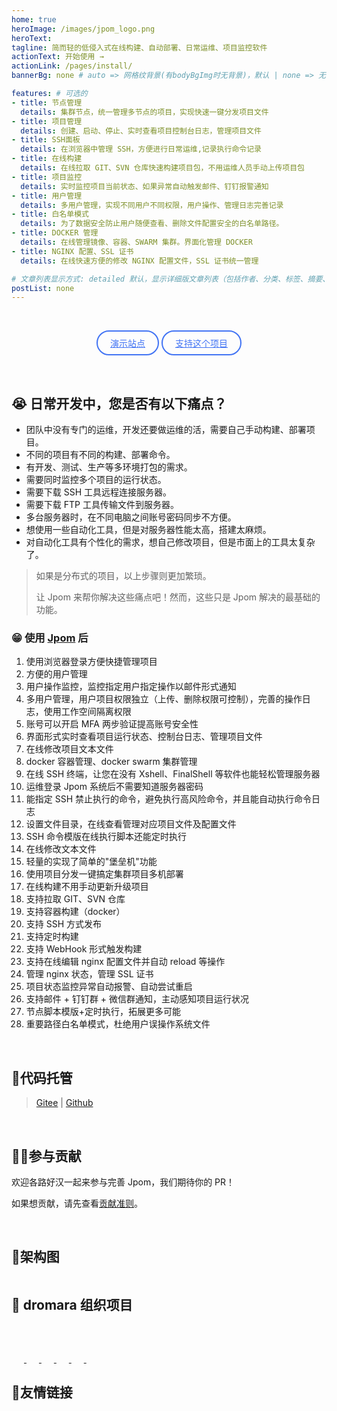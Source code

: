 ```yaml
---
home: true
heroImage: /images/jpom_logo.png
heroText: 
tagline: 简而轻的低侵入式在线构建、自动部署、日常运维、项目监控软件
actionText: 开始使用 →
actionLink: /pages/install/
bannerBg: none # auto => 网格纹背景(有bodyBgImg时无背景)，默认 | none => 无 | '大图地址' | background: 自定义背景样式       提示：如发现文本颜色不适应你的背景时可以到palette.styl修改$bannerTextColor变量

features: # 可选的
- title: 节点管理
  details: 集群节点，统一管理多节点的项目，实现快速一键分发项目文件
- title: 项目管理
  details: 创建、启动、停止、实时查看项目控制台日志，管理项目文件
- title: SSH面板
  details: 在浏览器中管理 SSH，方便进行日常运维,记录执行命令记录
- title: 在线构建
  details: 在线拉取 GIT、SVN 仓库快速构建项目包，不用运维人员手动上传项目包
- title: 项目监控
  details: 实时监控项目当前状态、如果异常自动触发邮件、钉钉报警通知
- title: 用户管理
  details: 多用户管理，实现不同用户不同权限，用户操作、管理日志完善记录
- title: 白名单模式
  details: 为了数据安全防止用户随便查看、删除文件配置安全的白名单路径。
- title: DOCKER 管理
  details: 在线管理镜像、容器、SWARM 集群。界面化管理 DOCKER 
- title: NGINX 配置、SSL 证书
  details: 在线快速方便的修改 NGINX 配置文件，SSL 证书统一管理

# 文章列表显示方式: detailed 默认，显示详细版文章列表（包括作者、分类、标签、摘要、分页等）| simple => 显示简约版文章列表（仅标题和日期）| none 不显示文章列表
postList: none
---
```


<br/>

<p align="center">
  <a class="become-sponsor" href="https://jpom.keepbx.cn?from=site-middle">演示站点</a>
  <a class="become-sponsor" href="/pages/praise/">支持这个项目</a>
</p>

<style>
.become-sponsor{
  padding: 8px 20px;
  display: inline-block;
  color: #4274F4;
  border-radius: 30px;
  box-sizing: border-box;
  border: 2px solid #4274F4;
}
</style>

<br/>

## 😭 日常开发中，您是否有以下痛点？

- 团队中没有专门的运维，开发还要做运维的活，需要自己手动构建、部署项目。
- 不同的项目有不同的构建、部署命令。
- 有开发、测试、生产等多环境打包的需求。
- 需要同时监控多个项目的运行状态。
- 需要下载 SSH 工具远程连接服务器。
- 需要下载 FTP 工具传输文件到服务器。
- 多台服务器时，在不同电脑之间账号密码同步不方便。
- 想使用一些自动化工具，但是对服务器性能太高，搭建太麻烦。
- 对自动化工具有个性化的需求，想自己修改项目，但是市面上的工具太复杂了。

> 如果是分布式的项目，以上步骤则更加繁琐。
>
> 让 Jpom 来帮你解决这些痛点吧！然而，这些只是 Jpom 解决的最基础的功能。

### 😁 使用 [Jpom](https://gitee.com/dromara/Jpom) 后

1. 使用浏览器登录方便快捷管理项目
2. 方便的用户管理
  1. 用户操作监控，监控指定用户指定操作以邮件形式通知
  2. 多用户管理，用户项目权限独立（上传、删除权限可控制），完善的操作日志，使用工作空间隔离权限
  3. 账号可以开启 MFA 两步验证提高账号安全性
3. 界面形式实时查看项目运行状态、控制台日志、管理项目文件
  1. 在线修改项目文本文件
4. docker 容器管理、docker swarm 集群管理
5. 在线 SSH 终端，让您在没有 Xshell、FinalShell 等软件也能轻松管理服务器
  1. 运维登录 Jpom 系统后不需要知道服务器密码
  2. 能指定 SSH 禁止执行的命令，避免执行高风险命令，并且能自动执行命令日志
  3. 设置文件目录，在线查看管理对应项目文件及配置文件
  4. SSH 命令模版在线执行脚本还能定时执行
  5. 在线修改文本文件
  6. 轻量的实现了简单的"堡垒机"功能
6. 使用项目分发一键搞定集群项目多机部署
7. 在线构建不用手动更新升级项目
  1. 支持拉取 GIT、SVN 仓库
  2. 支持容器构建（docker）
  3. 支持 SSH 方式发布
  4. 支持定时构建
  5. 支持 WebHook 形式触发构建
8. 支持在线编辑 nginx 配置文件并自动 reload 等操作
  1. 管理 nginx 状态，管理 SSL 证书
9. 项目状态监控异常自动报警、自动尝试重启
  1. 支持邮件 + 钉钉群 + 微信群通知，主动感知项目运行状况
10. 节点脚本模版+定时执行，拓展更多可能
11. 重要路径白名单模式，杜绝用户误操作系统文件


<br/>

## 🏡代码托管

> [Gitee](https://gitee.com/dromara/Jpom) | [Github](https://github.com/dromara/Jpom)

<br/>

## 💪🏻参与贡献

欢迎各路好汉一起来参与完善 Jpom，我们期待你的 PR！

如果想贡献，请先查看[贡献准则](/pages/ae4dd5/)。

<br/>

## 🍭架构图

<img :src="$withBase('/images/jpom-func-arch.jpg')" style="zoom: 120%">

<br/>

## 🤝 dromara 组织项目
<span style="width: 150px;flex:1;text-align: left">
    <a href="https://hutool.cn/" target="_blank">
        <img :src="$withBase('/images/friends/hutool-logo.png')" class="no-zoom" style="height:40px;max-width:150px;margin: 10px;">
    </a>
</span>
<span style="width: 150px;text-align: left">
    <a href="http://sa-token.dev33.cn/" target="_blank">
        <img :src="$withBase('/images/friends/sa-token.png')" class="no-zoom" style="height:40px;max-width:150px;margin: 10px;">
    </a>
</span>
<span style="width: 150px;text-align: left">
    <a href="https://www.maxkey.top/" target="_blank">
        <img :src="$withBase('/images/friends/maxkey.png')" class="no-zoom" style="height:40px;max-width:150px;margin: 10px;">
    </a>
</span>
<span style="width: 150px;text-align: left">
    <a href="https://liteflow.yomahub.com/" target="_blank">
        <img :src="$withBase('/images/friends/liteflow-logo.png')" class="no-zoom" style="height:40px;max-width:170px;margin: 10px;">
    </a>
</span>
<span style="width: 150px;text-align: left">
    <a href="https://tlog.yomahub.com/" target="_blank">
        <img :src="$withBase('/images/friends/tlog-logo.png')" class="no-zoom" style="height:40px;max-width:150px;margin: 10px;">
    </a>
</span>
<span style="width: 150px;text-align: left">
    <a href="https://forest.dtflyx.com/" target="_blank">
        <img :src="$withBase('/images/friends/forest-logo.png')" class="no-zoom" style="height:40px;max-width:150px;margin: 10px;">
    </a>
</span>

## 🧲友情链接
<span style="width: 150px;text-align: left">
    <a href="https://shop108037867.taobao.com" target="_blank">
        <img :src="$withBase('/images/friends/yuanlaiyishe.png')" class="no-zoom" style="height:40px;max-width:150px;margin: 10px;">
    </a>
</span>
